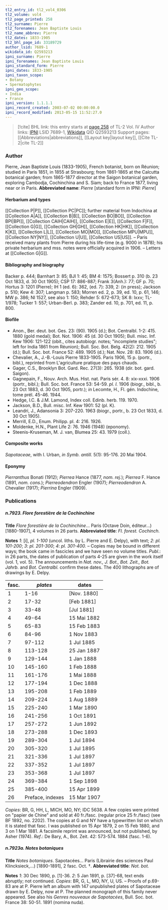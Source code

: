 ```yaml
---
tl2_entry_id: tl2_vol4_0306
tl2_volume: vol4
tl2_page_printed: 258
tl2_surname: Pierre
tl2_forenames: Jean Baptiste Louis
tl2_name_abbrev: Pierre
tl2_dates: 1833-1905
tl2_bhl_page_id: 33189729
author_lsid: 7689-1
wikidata_id: Q2593213
ipni_surname: Pierre
ipni_forenames: Jean Baptiste Louis
ipni_standard_form: Pierre
ipni_dates: 1833-1905
ipni_taxon_scope: 
- Botany
- Spermatophytes
ipni_geo_scope: 
- India
- France
ipni_version: 1.1.1.1
ipni_record_created: 2003-07-02 00:00:00.0
ipni_record_modified: 2013-05-15 11:52:27.0
---
```


> [!cite] BHL link: this entry starts at [page 258](https://www.biodiversitylibrary.org/page/33189729) of TL-2 Vol. IV
> Author links: [IPNI](https://www.ipni.org/a/7689-1) LSID 7689-1, [Wikidata](https://www.wikidata.org/wiki/Q2593213) QID Q2593213
> Support pages: [[Abbreviations|abbreviations]], [[Layout key|layout key]], [[Cite TL-2|cite TL-2]]

### Author

Pierre, Jean Baptiste Louis (1833-1905), French botanist, born on Réunion; studied in Paris 1851, in 1855 at Strasbourg; from 1861-1865 at the Calcutta botanical garden; from 1865-1877 director at the Saigon botanical garden, exploring Cambodja, Cochinchina and S. Siam; back to France 1877, living near or in Paris. 
**Abbreviated name**: *Pierre* \[standard form in IPNI: *Pierre*\]

#### Herbarium and types

[[Collection P|P]], [[Collection PC|PC]]; further material from Indochina at [[Collection A|A]], [[Collection B|B]], [[Collection BO|BO]], [[Collection BPI|BPI]], [[Collection CAIH|CAIH]], [[Collection E|E]], [[Collection F|F]], [[Collection G|G]], [[Collection GH|GH]], [[Collection HK|HK]], [[Collection K|K]], [[Collection L|L]], [[Collection MO|MO]], [[Collection MPU|MPU]], [[Collection NY|NY]], [[Collection U|U]], [[Collection US|US]]. – Paris received many plants from Pierre during his life-time (e.g. 9000 in 1878); his private herbarium and mss. notes were officially acquired in 1906. – Letters at [[Collection G|G]].

#### Bibliography and biography

Backer p. 444; Barnhart 3: 85; BJI 1: 45; BM 4: 1575; Bossert p. 310 (b. 23 Oct 1833, d. 30 Oct 1905); CSP 17: 886-887; Frank 3(Anh.): 77; GF p. 70; Hortus 3: 1201 (Pierre); IH 1 (ed. 6): 362, (ed. 7): 339, 2: (in press); Jackson p. 510; Kew 4: 307; Langman p. 583; Morren ed. 2, p. 39, ed. 10, p. 61, 146; MW p. 386; NI 1527, see also 1: 150; Rehder 5: 672-673; SK 8: lxxv; TL-1/978; Tucker 1: 557; Urban-Berl. p. 383; Zander ed. 10, p. 701, ed. 11, p. 800.

#### Biofile

- Anon., Ber. deut. bot. Ges. 23: (90). 1905 (d.); Bot. Centralbl. 1-2: 415. 1880 (gold medal); Bot. Not. 1906: 45 (d. 30 Oct 1905); Bull. misc. Inf. Kew 1906: 121-122 (obit., cites autobiogr. notes; "incomplete studies"; left for India 1861 from Réunion); Bull. Soc. Bot. Belg. 42(2): 212. 1905 (d.); Bull. Soc. bot. France 52: 489. 1905 (d.); Nat. Nov. 28: 83. 1906 (d.).
- Chevalier, A., J.-B.-Louis Pierre 1833-1905. Paris 1906, 15 p. (portr., bibl.), reprinted from L'agriculture pratique des pays chauds.
- Gager, C.S., Brooklyn Bot. Gard. Rec. 27(3): 265. 1938 (dir. bot. gard. Saigon).
- Gagnepain, F., Nouv. Arch. Mus. Hist. nat. Paris sér. 4. 8: xix-xxxi. 1906 (portr., bibl.); Bull. Soc. bot. France 53: 54-59. *pl. I.* 1906 (biogr., bibl., b. 23 Oct 1883, d. 30 Oct 1905, portr.); *in* Lecomte, H., Fl. gén. Indochine, tome prél. 45-46. 1944.
- Hedge, I.C. & J.M. Lamond, Index coll. Edinb. herb. 119. 1970.
- Jackson, B.D., Bull. misc. Inf. Kew 1901: 52 (pl. K).
- Leandri, J., Adansonia 3: 207-220. 1963 (biogr., portr., b. 23 Oct 1833, d. 30 Oct 1905).
- Merrill, E.D., Enum. Philipp. pl. 4: 216. 1926.
- Moldenke, H.N., Plant Life 2: 76. 1946 (1948) (eponomy).
- Steenis-Kruseman, M. J. van, Blumea 25: 43. 1979 (coll.).

#### Composite works

*Sapotaceae*, with I. Urban, *in Symb. antill.* 5(1): 95-176. 20 Mai 1904.

#### Eponymy

*Pierranthus* Bonati (1912); *Pierrea* Hance (1877, *nom. rej.*); *Pierrea* F. Hance (1891, *nom. cons.*); *Pierreodendron* Engler (1907); *Pierreodendron* A. Chevalier (1917); *Pierrina* Engler (1909).

### Publications

##### n.7923. Flore forestière de la Cochinchine

**Title**
*Flore forestière de la Cochinchine*... Paris (Octave Doin, éditeur...) \[1880-1907\], 4 volumes in 26 parts.
**Abbreviated title**: *Fl. forest. Cochinch.*

**Notes**
*1*: \[i\], *pl. 1-100* (uncol. liths. by L. Pierre and E. Delpy), with text; *2*: *pl. 101-200*; *3*: *pl. 201-300*; *4*: *pl. 301-400.* – Copies may be bound in different ways; the book came in fascicles and we have seen no volume titles.
*Publ*.: in 26 parts, the dates of publication of parts 4-25 are given in the work itself (vol. 1, vol. 5). The announcements in *Nat. nov., J. Bot., Bot. Zeit., Bot. Jahrb.* and *Bot. Centralbl.* confirm these dates. The 400 lithographs are of drawings by E. Delpy.

|fasc.	|*plates*	|dates	|
|---	|---	|---	|
|1	|1-16	|\[Nov. 1880\]	
|2	|17-32	|\[Feb 1881\]	
|3	|33-48	|\[Jul 1881\]	
|4	|49-64	|15 Mai 1882	
|5	|65-83	|15 Feb 1883	
|6	|84-96	|1 Nov 1883	
|7	|97-112	|1 Jul 1885	
|8	|113-128	|25 Jan 1887	
|9	|129-144	|1 Jan 1888	
|10	|145-160	|1 Feb 1888	
|11	|161-176	|1 Mai 1888	
|12	|177-194	|1 Dec 1888	
|13	|195-208	|1 Feb 1889	
|14	|209-224	|1 Aug 1889|
|15	|225-240	|1 Mar 1890|
|16	|241-256	|1 Oct 1891|
|17	|257-272	|1 Jun 1892|
|18	|273-288	|1 Dec 1893|
|19	|289-304	|1 Jul 1894|
|20	|305-320	|1 Jul 1895|
|21	|321-336	|1 Jul 1897|
|22	|337-352	|1 Jul 1897|
|23	|353-368	|1 Jul 1897|
|24	|369-384	|1 Sep 1898|
|25	|385-400	|15 Apr 1899|
|26	|Preface, indexes	|15 Mar 1907|

*Copies*: BR, G, HH, L, MICH, MO, NY; IDC 5638. A few copies were printed on "papier de Chine" and sold at 40 fr./fasc. (regular price 25 fr./fasc) (see BF 1892, no. 2202). The copies at G and NY have a typewritten list on which it is stated that fasc. I was published on 15 Apr 1879, 2 on 15 Feb 1880, and 3 on 1 Mar 1881. A facsimile reprint was announced, but not published, by Asher (1974).
*Ref*.: De Bary, A., Bot. Zeit. 42: 573-574. 1884 (fasc. 1-6).

##### n.7923a. Notes botaniques

**Title**
*Notes botaniques*. Sapotacées... Paris (Librairie des sciences Paul Klincksieck,...) \[1890-1891\], 2 fasc. Oct. †.
**Abbreviated title**: *Not. bot.*

**Notes**
*1*: 30 Dec 1890, p. \[1\]-36.
*2*: 5 Jan 1891, p. \[37\]-68, text ends abruptly; not continued.
*Copies*: BR, G, L, MO, NY, U, US. – Proofs of p.69-83 are at P. Pierre left an album with 147 unpublished plates of Sapotaceae drawn by E. Delpy, now at P. The planned monograph of this family never appeared. See also his *Genres nouveaux de Sapotacées*, Bull. Soc. bot. France 38: 50-51. 1891 (nomina nuda).

